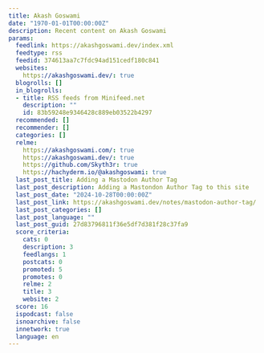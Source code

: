 ```yaml
---
title: Akash Goswami
date: "1970-01-01T00:00:00Z"
description: Recent content on Akash Goswami
params:
  feedlink: https://akashgoswami.dev/index.xml
  feedtype: rss
  feedid: 374613aa7c7fdc94ad151cedf180c841
  websites:
    https://akashgoswami.dev/: true
  blogrolls: []
  in_blogrolls:
  - title: RSS feeds from Minifeed.net
    description: ""
    id: 83b59248e9346428c889eb03522b4297
  recommended: []
  recommender: []
  categories: []
  relme:
    https://akashgoswami.com/: true
    https://akashgoswami.dev/: true
    https://github.com/Skyth3r: true
    https://hachyderm.io/@akashgoswami: true
  last_post_title: Adding a Mastodon Author Tag
  last_post_description: Adding a Mastondon Author Tag to this site
  last_post_date: "2024-10-28T00:00:00Z"
  last_post_link: https://akashgoswami.dev/notes/mastodon-author-tag/
  last_post_categories: []
  last_post_language: ""
  last_post_guid: 27d83796811f36e5df7d381f28c37fa9
  score_criteria:
    cats: 0
    description: 3
    feedlangs: 1
    postcats: 0
    promoted: 5
    promotes: 0
    relme: 2
    title: 3
    website: 2
  score: 16
  ispodcast: false
  isnoarchive: false
  innetwork: true
  language: en
---
```

